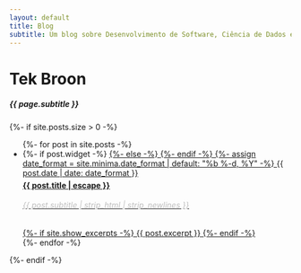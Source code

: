 ```yaml
---
layout: default
title: Blog
subtitle: Um blog sobre Desenvolvimento de Software, Ciência de Dados e tecnologias recentes 
---
```

<div data-router-view="name" class="home">
  <h1 class="post-home-title">Tek Broon</h1>
  <h5 class="post-home-subtitle"> {{ page.subtitle }} </h5>

  {%- if site.posts.size > 0 -%}
  <article class="post-home" itemscope itemtype="http://schema.org/BlogPosting">
    <ul class="post-list">
      {%- for post in site.posts -%}
        <li class="post-block">
          {%- if post.widget -%}
          <a class="post-link" href="{{ post.url | relative_url }}" target="_self"> 
          {%- else -%}
          <a class="post-link" href="{{ post.url | relative_url }}">
          {%- endif -%}
            {%- assign date_format = site.minima.date_format | default: "%b %-d, %Y" -%}
            <span>{{ post.date | date: date_format }}</span>
            <h4 style="margin-top: 5px;"> {{ post.title | escape }} </h4>
            <h6 style="margin-top: 5px;color: #bfbfbf;">{{ post.subtitle | strip_html | strip_newlines }}</h6>
            {%- if site.show_excerpts -%}
              {{ post.excerpt }}
            {%- endif -%}
          </a>
        </li>
      {%- endfor -%}
    </ul>
  </article>
  {%- endif -%}
</div>
